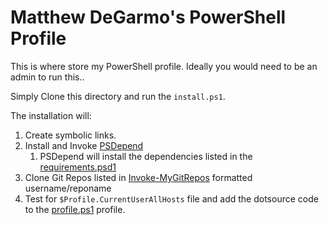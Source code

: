 # Matthew DeGarmo's PowerShell Profile
This is where store my PowerShell profile.
Ideally you would need to be an admin to run this..

Simply Clone this directory and run the `install.ps1`.

The installation will:
1. Create symbolic links.
2. Install and Invoke [PSDepend](https://github.com/RamblingCookieMonster/PSDepend)
   1. PSDepend will install the dependencies listed in the [requirements.psd1](./requirements.psd1)
3. Clone Git Repos listed in [Invoke-MyGitRepos](./Install-MyGitRepos.ps1) formatted username/reponame
4. Test for `$Profile.CurrentUserAllHosts` file and add the dotsource code to the [profile.ps1](./PowerShell/profile.ps1) profile.
